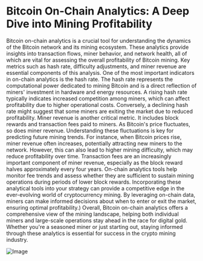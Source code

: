 # Bitcoin On-Chain Analytics: A Deep Dive into Mining Profitability
Bitcoin on-chain analytics is a crucial tool for understanding the dynamics of the Bitcoin network and its mining ecosystem. These analytics provide insights into transaction flows, miner behavior, and network health, all of which are vital for assessing the overall profitability of Bitcoin mining. Key metrics such as hash rate, difficulty adjustments, and miner revenue are essential components of this analysis.
One of the most important indicators in on-chain analytics is the hash rate. The hash rate represents the computational power dedicated to mining Bitcoin and is a direct reflection of miners' investment in hardware and energy resources. A rising hash rate typically indicates increased competition among miners, which can affect profitability due to higher operational costs. Conversely, a declining hash rate might suggest that some miners are exiting the market due to reduced profitability.
Miner revenue is another critical metric. It includes block rewards and transaction fees paid to miners. As Bitcoin's price fluctuates, so does miner revenue. Understanding these fluctuations is key for predicting future mining trends. For instance, when Bitcoin prices rise, miner revenue often increases, potentially attracting new miners to the network. However, this can also lead to higher mining difficulty, which may reduce profitability over time.
Transaction fees are an increasingly important component of miner revenue, especially as the block reward halves approximately every four years. On-chain analytics tools help monitor fee trends and assess whether they are sufficient to sustain mining operations during periods of lower block rewards.
Incorporating these analytical tools into your strategy can provide a competitive edge in the ever-evolving world of cryptocurrency mining. By leveraging on-chain data, miners can make informed decisions about when to enter or exit the market, ensuring optimal profitability.)
Overall, Bitcoin on-chain analytics offers a comprehensive view of the mining landscape, helping both individual miners and large-scale operations stay ahead in the race for digital gold. Whether you're a seasoned miner or just starting out, staying informed through these analytics is essential for success in the crypto mining industry.

![Image](https://github.com/user-attachments/assets/d7419ec9-dc67-403f-bf28-8faea5f1f74f)
